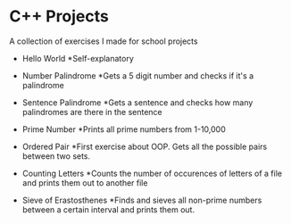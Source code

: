 # C++ Projects
A collection of exercises I made for school projects

* Hello World
  *Self-explanatory

* Number Palindrome
 *Gets a 5 digit number and checks if it's a palindrome

* Sentence Palindrome
 *Gets a sentence and checks how many palindromes are there in the sentence

* Prime Number
 *Prints all prime numbers from 1-10,000

* Ordered Pair
 *First exercise about OOP. Gets all the possible pairs between two sets.

* Counting Letters
 *Counts the number of occurences of letters of a file and prints them out to another file

* Sieve of Erastosthenes
 *Finds and sieves all non-prime numbers between a certain interval and prints them out.
